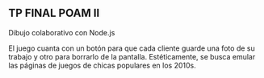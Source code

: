 ## TP FINAL POAM II

Dibujo colaborativo con Node.js

El juego cuanta con un botón para que cada cliente guarde una foto de su trabajo y otro para borrarlo de la pantalla. Estéticamente, se busca emular las páginas de juegos de chicas populares en los 2010s.
